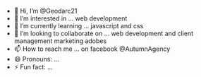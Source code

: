 - 👋 Hi, I’m @Geodarc21
- 👀 I’m interested in ... web development
- 🌱 I’m currently learning ... javascript and css
- 💞️ I’m looking to collaborate on ... web development and client management marketing adobes
- 📫 How to reach me ... on facebook @AutumnAgency
- 😄 Pronouns: ...
- ⚡ Fun fact: ...

<!---
Geodarc21/Geodarc21 is a ✨ special ✨ repository because its `README.md` (this file) appears on your GitHub profile.
You can click the Preview link to take a look at your changes.
--->
